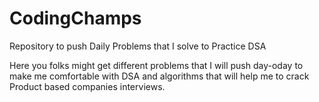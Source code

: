 # CodingChamps
Repository to push Daily Problems that I solve to Practice DSA

Here you folks might get different problems that I will push day-oday to make me comfortable with DSA and algorithms that will help me to crack Product based companies interviews.
